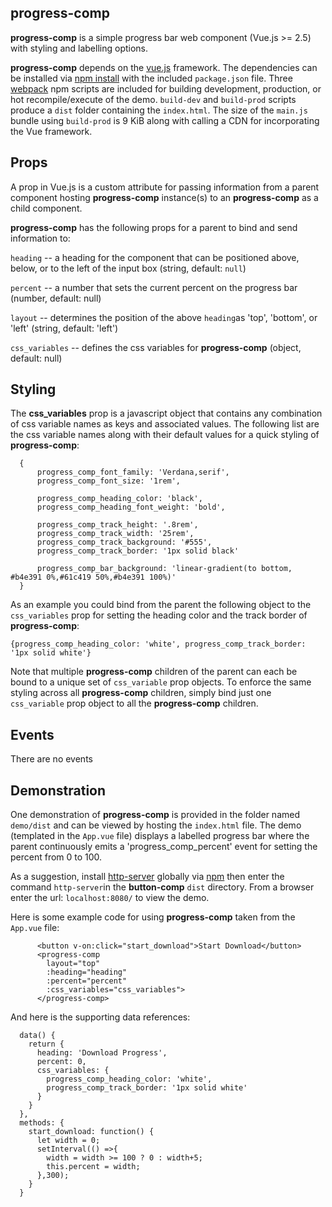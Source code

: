 ## progress-comp

**progress-comp** is a simple progress bar web component (Vue.js >= 2.5) with styling and labelling options.  

**progress-comp** depends on the [vue.js](https://vuejs.org/ "Vue.js") framework.  The dependencies can be installed via [npm install](https://docs.npmjs.com/cli/install.html "npm install") with the included `package.json` file. Three [webpack](https://webpack.js.org/concepts/) npm scripts are included for building  development, production, or hot recompile/execute of the demo.   `build-dev` and `build-prod` scripts produce  a `dist` folder containing the `index.html`.  The size of the `main.js` bundle using `build-prod` is 9 KiB along with calling a CDN for incorporating the Vue framework.

## Props

A prop in Vue.js is a custom attribute for passing information from a parent component hosting **progress-comp** instance(s) to an **progress-comp** as a child component. 

**progress-comp** has the following props for a parent to bind and send information to:

`heading` -- a heading for the component that can be positioned above, below, or to the left of the input box (string, default: `null`)

`percent` -- a number that sets the current percent on the progress bar (number, default: null)

`layout` -- determines the position of the above `heading`as 'top', 'bottom', or 'left' (string, default: 'left')

`css_variables` -- defines the css variables for **progress-comp** (object, default: null)

## Styling

The **css_variables** prop is a javascript object that contains any combination of css variable names as keys and associated values.  The following list are the css variable names along with their default values for a quick styling of **progress-comp**:

```
  {
      progress_comp_font_family: 'Verdana,serif',
      progress_comp_font_size: '1rem',

      progress_comp_heading_color: 'black',
      progress_comp_heading_font_weight: 'bold',

      progress_comp_track_height: '.8rem',
      progress_comp_track_width: '25rem',
      progress_comp_track_background: '#555',
      progress_comp_track_border: '1px solid black'

      progress_comp_bar_background: 'linear-gradient(to bottom, #b4e391 0%,#61c419 50%,#b4e391 100%)'
  }
```

As an example you could bind from the parent the following object to the `css_variables` prop for setting the heading color and the track border of **progress-comp**:

```
{progress_comp_heading_color: 'white', progress_comp_track_border: '1px solid white'}
```

Note that multiple **progress-comp** children of the parent can each be bound to a unique set of `css_variable` prop objects. To enforce the same styling across all **progress-comp** children, simply  bind just one `css_variable` prop object to all the **progress-comp** children.

## Events

There are no events

## Demonstration

One demonstration of **progress-comp**  is provided in the folder named `demo/dist` and can be viewed by hosting the `index.html` file.  The demo (templated in the `App.vue` file) displays a labelled progress bar where the parent  continuously emits a 'progress_comp_percent' event for setting the percent from 0 to 100.

As a suggestion, install [http-server](https://www.npmjs.com/package/http-server "http-server") globally via [npm](https://www.npmjs.com/ "npm") then enter the command `http-server`in the **button-comp** `dist` directory.  From a browser enter the url: `localhost:8080/` to view the demo.

Here is some example code for using **progress-comp** taken from the `App.vue` file:

```
      <button v-on:click="start_download">Start Download</button>   
      <progress-comp
      	layout="top"
        :heading="heading"
        :percent="percent"
        :css_variables="css_variables">
      </progress-comp>
```

And here is the supporting data references:

```
  data() {
    return {
      heading: 'Download Progress',
      percent: 0,
      css_variables: {
        progress_comp_heading_color: 'white',
        progress_comp_track_border: '1px solid white'
      }
    }
  },
  methods: {
    start_download: function() {
      let width = 0;
      setInterval(() =>{
        width = width >= 100 ? 0 : width+5;
        this.percent = width;
      },300);
    }
  }
```

